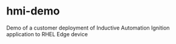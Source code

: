# hmi-demo
Demo of a customer deployment of Inductive Automation Ignition application to RHEL Edge device
